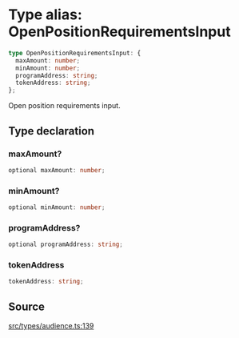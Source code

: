 # Type alias: OpenPositionRequirementsInput

```ts
type OpenPositionRequirementsInput: {
  maxAmount: number;
  minAmount: number;
  programAddress: string;
  tokenAddress: string;
};
```

Open position requirements input.

## Type declaration

### maxAmount?

```ts
optional maxAmount: number;
```

### minAmount?

```ts
optional minAmount: number;
```

### programAddress?

```ts
optional programAddress: string;
```

### tokenAddress

```ts
tokenAddress: string;
```

## Source

[src/types/audience.ts:139](https://github.com/torque-labs/torque-ts-sdk/blob/c95828d99ae8c726ef550803d1dbba9bc4dfc9f3/src/types/audience.ts#L139)
